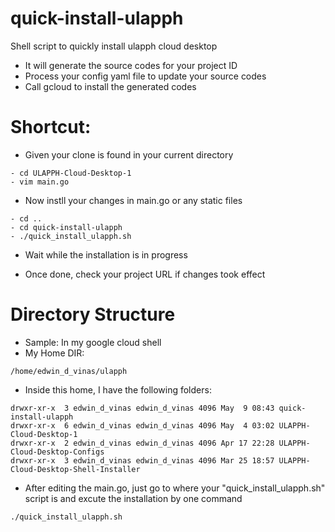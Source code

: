 # quick-install-ulapph
Shell script to quickly install ulapph cloud desktop
- It will generate the source codes for your project ID
- Process your config yaml file to update your source codes
- Call gcloud to install the generated codes

# Shortcut:
* Given your clone is found in your current directory 
```
- cd ULAPPH-Cloud-Desktop-1 
- vim main.go
```

* Now instll your changes in main.go or any static files
```
- cd ..
- cd quick-install-ulapph
- ./quick_install_ulapph.sh
```

* Wait while the installation is in progress
- Once done, check your project URL if changes took effect

# Directory Structure
- Sample: In my google cloud shell
- My Home DIR:
```
/home/edwin_d_vinas/ulapph
```

- Inside this home, I have the following folders:
```
drwxr-xr-x  3 edwin_d_vinas edwin_d_vinas 4096 May  9 08:43 quick-install-ulapph
drwxr-xr-x  6 edwin_d_vinas edwin_d_vinas 4096 May  4 03:02 ULAPPH-Cloud-Desktop-1
drwxr-xr-x  2 edwin_d_vinas edwin_d_vinas 4096 Apr 17 22:28 ULAPPH-Cloud-Desktop-Configs
drwxr-xr-x  3 edwin_d_vinas edwin_d_vinas 4096 Mar 25 18:57 ULAPPH-Cloud-Desktop-Shell-Installer
```

- After editing the main.go, just go to where your "quick_install_ulapph.sh" script is and excute the installation by one command

```
./quick_install_ulapph.sh
```
